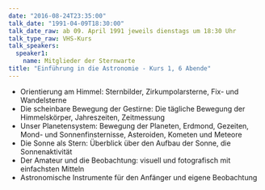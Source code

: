 ```yaml
---
date: "2016-08-24T23:35:00"
talk_date: "1991-04-09T18:30:00"
talk_date_raw: ab 09. April 1991 jeweils dienstags um 18:30 Uhr
talk_type_raw: VHS-Kurs
talk_speakers:
  speaker1:
    name: Mitglieder der Sternwarte
title: "Einführung in die Astronomie - Kurs 1, 6 Abende"
---
```


- Orientierung am Himmel: Sternbilder, Zirkumpolarsterne, Fix- und Wandelsterne
- Die scheinbare Bewegung der Gestirne: Die tägliche Bewegung der Himmelskörper, Jahreszeiten, Zeitmessung
- Unser Planetensystem: Bewegung der Planeten, Erdmond, Gezeiten, Mond- und Sonnenfinsternisse, Asteroiden, Kometen und Meteore
- Die Sonne als Stern: Überblick über den Aufbau der Sonne, die Sonnenaktivität
- Der Amateur und die Beobachtung: visuell und fotografisch mit einfachsten Mitteln
- Astronomische Instrumente für den Anfänger und eigene Beobachtung
